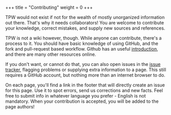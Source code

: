 +++
title = "Contributing"
weight = 0
+++

TPW would not exist if not for the wealth of mostly unorganized information out there. That's why it needs collaborators! You are welcome to contribute your knowledge, correct mistakes, and supply new sources and references.

TPW is not a wiki however, though. While anyone can contribute, there's a process to it. You should have basic knowledge of using GitHub, and the fork and pull-request based workflow.
Github has an useful [introduction][github-hello-world], and there are many other resources online.

If you don't want, or cannot do that, you can also open issues in the [issue tracker][issue-tracker], flagging problems or supplying extra information to a page. This still requires a GitHub account, but nothing more than an internet browser to do.

On each page, you'll find a link in the footer that will directly create an issue for this page. Use it to spot errors, send us corrections and new facts. Feel free to submit info in whatever language you prefer - English is not mandatory. When your contribution is accepted, you will be added to the page authors!


[github-hello-world]: //docs.github.com/en/get-started/quickstart/hello-world
[issue-tracker]: //github.com/k3rni/teczki-polskiego-wrestlingu/issues
